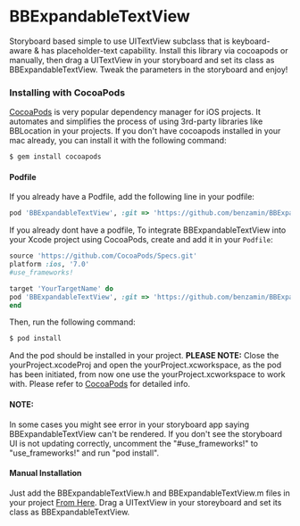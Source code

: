 # BBExpandableTextView
Storyboard based simple to use UITextView subclass that is keyboard-aware &amp; has placeholder-text capability. Install this library via cocoapods or manually, then drag a UITextView in your storyboard and set its class as BBExpandableTextView. Tweak the parameters in the storyboard and enjoy!

### Installing with CocoaPods

[CocoaPods](http://cocoapods.org) is very popular dependency manager for iOS projects. It automates and simplifies the process of using 3rd-party libraries like BBLocation in your projects. If you don't have cocoapods installed in your mac already, you can install it with the following command:

```bash
$ gem install cocoapods
```

#### Podfile
If you already have a Podfile, add the following line in your podfile:

```ruby
pod 'BBExpandableTextView', :git => 'https://github.com/benzamin/BBExpandableTextView.git'
```

If you already dont have a podfile, To integrate BBExpandableTextView into your Xcode project using CocoaPods, create and add it in your `Podfile`:

```ruby
source 'https://github.com/CocoaPods/Specs.git'
platform :ios, '7.0'
#use_frameworks!

target 'YourTargetName' do
pod 'BBExpandableTextView', :git => 'https://github.com/benzamin/BBExpandableTextView.git'
end
```

Then, run the following command:

```bash
$ pod install
```
And the pod should be installed in your project. **PLEASE NOTE:** Close the yourProject.xcodeProj and open the yourProject.xcworkspace, as the pod has been initiated, from now one use the yourProject.xcworkspace to work with. Please refer to [CocoaPods](http://cocoapods.org) for detailed info.

#### NOTE: 
In some cases you might see error in your storyboard app saying BBExpandableTextView can't be rendered. If you don't see the storyboard UI is not updating correctly, uncomment the "#use_frameworks!" to "use_frameworks!" and run "pod install".

#### Manual Installation
Just add the BBExpandableTextView.h and BBExpandableTextView.m files in your project [From Here](https://github.com/benzamin/BBExpandableTextView/tree/master/BBExpandableTextView/Classes). Drag a UITextView in your storeyboard and set its class as BBExpandableTextView.
